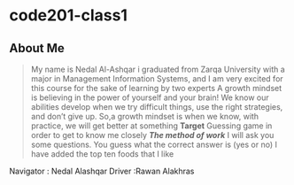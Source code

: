 # code201-class1

## About Me

> My name is Nedal Al-Ashqar i graduated from Zarqa University with a major in Management Information Systems, and I am very excited for this course for the sake of learning by two experts A growth mindset is believing in the power of yourself and your brain! We know our abilities develop when we try difficult things, use the right strategies, and don’t give up. So,a growth mindset is when we know, with practice, we will get better at something
**Target**
>Guessing game in order to get to know me closely
***The method of work***
>I will ask you some questions. You guess what the correct answer is (yes or no)
> I have added the top ten foods that I like

Navigator : Nedal Alashqar
Driver :Rawan Alakhras